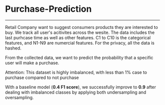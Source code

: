 # Purchase-Prediction
---

Retail Company want to suggest consumers products they are interested to buy. We track all user's acitivites across the wesite. The data includes the last purhcase time
as well as other features. C1 to C10 is the categorical features, and N1-N9 are numercial features. For the privacy, all the data is hashed.

From the collected data, we want to predict the probability that a specific user will make a purchase.

Attention: This dataset is highly imbalanced, with less than 1% case to purchase compared to not purchase

With a baseline model (**0.4 F1 score**), we successfully improve to **0.9** after dealing with imbalanced classes by applying both undersampling and oversampling.
